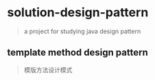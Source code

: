 # solution-design-pattern

> a project for studying java design pattern

## template method design pattern

> 模版方法设计模式